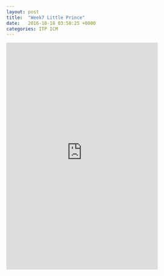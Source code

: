 ```yaml
---
layout: post
title:  "Week7 Little Prince"
date:   2016-10-18 03:58:25 +0000
categories: ITP ICM
---
```




<iframe src="https://alpha.editor.p5js.org/embed/Skr-XN71x" width="400" height="600" frameBorder="0"></iframe>



